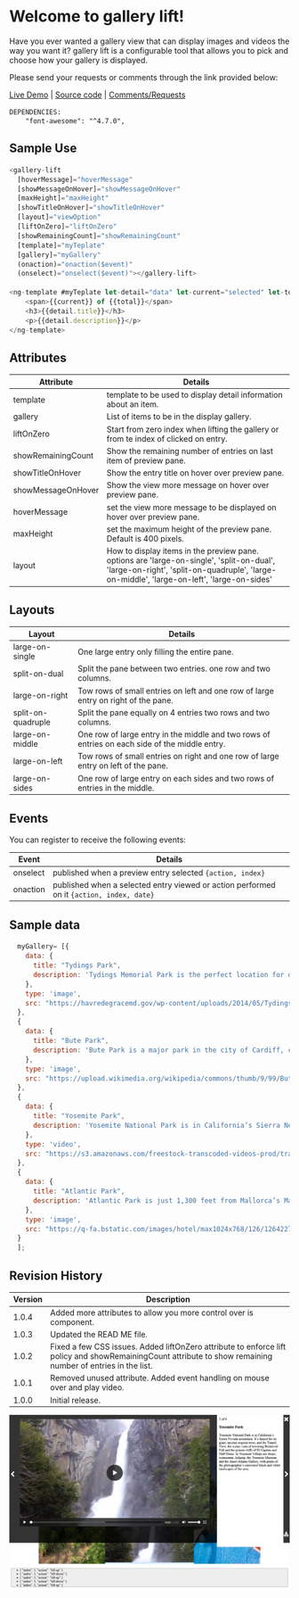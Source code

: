 # Welcome to gallery lift!

Have you ever wanted a gallery view that can display images and videos the way you want it? gallery lift is a configurable tool that allows you to pick and choose how your gallery is displayed.

Please send your requests or comments through the link provided below:

[Live Demo](https://gallery-lift.stackblitz.io) | [Source code](https://github.com/msalehisedeh/gallery-lift/tree/master/src/app) | [Comments/Requests](https://github.com/msalehisedeh/gallery-lift/issues)

```
DEPENDENCIES: 
	"font-awesome": "^4.7.0", 
```

## Sample Use

```javascript
<gallery-lift
  [hoverMessage]="hoverMessage"
  [showMessageOnHover]="showMessageOnHover"
  [maxHeight]="maxHeight"
  [showTitleOnHover]="showTitleOnHover"
  [layout]="viewOption"
  [liftOnZero]="liftOnZero"
  [showRemainingCount]="showRemainingCount"
  [template]="myTeplate"
  [gallery]="myGallery"
  (onaction)="onaction($event)"
  (onselect)="onselect($event)"></gallery-lift>

<ng-template #myTeplate let-detail="data" let-current="selected" let-total="total">
    <span>{{current}} of {{total}}</span>
    <h3>{{detail.title}}</h3>
    <p>{{detail.description}}</p>
</ng-template>
```

## Attributes

| Attribute       |Details                                                                                |
|-----------------|---------------------------------------------------------------------------------------|
|template         | template to be used to display detail information about an item.                      |
|gallery          | List of items to be in the display gallery.                                           |
|liftOnZero       | Start from zero index when lifting the gallery or from te index of clicked on entry.  |
|showRemainingCount| Show the remaining number of entries on last item of preview pane.                   |
|showTitleOnHover | Show the entry title on hover over preview pane.                                      |
|showMessageOnHover| Show the view more message on hover over preview pane.                               |
|hoverMessage     | set the view more message to be displayed on hover over preview pane.                 |
|maxHeight        | set the maximum height of the preview pane. Default is 400 pixels.                    |
|layout           | How to display items in the preview pane. options are 'large-on-single', 'split-on-dual', 'large-on-right', 'split-on-quadruple', 'large-on-middle', 'large-on-left', 'large-on-sides'           |

## Layouts

| Layout          |Details                                                                                |
|-----------------|---------------------------------------------------------------------------------------|
|large-on-single  |One large entry only filling the entire pane.                                          |
|split-on-dual    |Split the pane between two entries. one row and two columns.                           |
|large-on-right   |Tow rows of small entries on left and one row of large entry on right of the pane.     |
|split-on-quadruple| Split the pane equally on 4 entries two rows and two columns.                        |
|large-on-middle  |One row of large entry in the middle and two rows of entries on each side of the middle entry.|
|large-on-left    |Tow rows of small entries on right and one row of large entry on left of the pane.     |
|large-on-sides   |One row of large entry on each sides and two rows of entries in the middle.            |


## Events
You can register to receive the following events:

| Event       |Details                                                                                    |
|-------------|-------------------------------------------------------------------------------------------|
|onselect     | published when a preview entry selected  `{action, index}`                                |
|onaction     | published when a selected entry viewed or action performed on it `{action, index, date}`  |

## Sample data

```javascript
  myGallery= [{
    data: {
      title: "Tydings Park",
      description: 'Tydings Memorial Park is the perfect location for outdoor fun, ranging from a picnic to a day relaxing on the bay.  Located on Commerce Street, Tydings Park features 22 acres overlooking the water.'
    },
    type: 'image',
    src: "https://havredegracemd.gov/wp-content/uploads/2014/05/Tydings-Park-Havre-de-Grace-Maryland.jpg"
  },
  {
    data: {
      title: "Bute Park",
      description: 'Bute Park is a major park in the city of Cardiff, capital of Wales. It comprises 130 acres (53 ha) of landscaped gardens and parkland that once formed the grounds of Cardiff Castle. The park is named after the 3rd Marquess of Bute, whose family owned the castle.'
    },
    type: 'image',
    src: "https://upload.wikimedia.org/wikipedia/commons/thumb/9/99/Bute_Park%2C_Cardiff.jpg/800px-Bute_Park%2C_Cardiff.jpg"
  },
  {
    data: {
      title: "Yosemite Park",
      description: 'Yosemite National Park is in California’s Sierra Nevada mountains. It’s famed for its giant, ancient sequoia trees, and for Tunnel View, the iconic vista of towering Bridalveil Fall and the granite cliffs of El Capitan and Half Dome. In Yosemite Village are shops, restaurants, lodging, the Yosemite Museum and the Ansel Adams Gallery, with prints of the photographer’s renowned black-and-white landscapes of the area.'
    },
    type: 'video',
    src: "https://s3.amazonaws.com/freestock-transcoded-videos-prod/transcoded/freestock_v2680286.mp4"
  },
  {
    data: {
      title: "Atlantic Park",
      description: 'Atlantic Park is just 1,300 feet from Mallorca’s Magalluf Beach. It includes a lagoon-style swimming pool and air conditioned rooms with a private balcony and cable TV.'
    },
    type: 'image',
    src: "https://q-fa.bstatic.com/images/hotel/max1024x768/126/12642274.jpg"
  }
  ];
```

## Revision History

| Version | Description                                                                                   |
|---------|-----------------------------------------------------------------------------------------------|
| 1.0.4   | Added more attributes to allow you more control over is component.                            |
| 1.0.3   | Updated the READ ME file.                                                                     |
| 1.0.2   | Fixed a few CSS issues. Added liftOnZero attribute to enforce lift policy and showRemainingCount attribute to show remaining number of entries in the list. |
| 1.0.1   | Removed unused attribute. Added event handling on mouse over and play video.                  |
| 1.0.0   | Initial release.                                                                              |


![alt text](https://raw.githubusercontent.com/msalehisedeh/gallery-lift/master/sample2.png  "What you would see when a gallery is lifted.")

